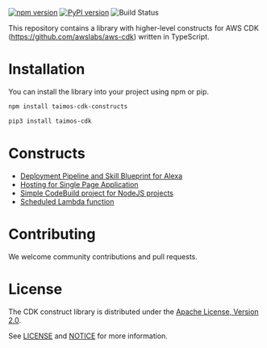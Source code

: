 [![npm version](https://badge.fury.io/js/taimos-cdk-constructs.svg)](https://badge.fury.io/js/taimos-cdk-constructs)
[![PyPI version](https://badge.fury.io/py/taimos-cdk.svg)](https://badge.fury.io/py/taimos-cdk)
![Build Status](https://codebuild.eu-west-1.amazonaws.com/badges?uuid=eyJlbmNyeXB0ZWREYXRhIjoieEFBVDZIcTZpZUQxMm1LS1hqckdTdnhCdm5CSHRlOXB1WkIrK1d2OHplRERMb1ExNk9zMGRWcm5ZZXIwaWlnRDVyTkFDZWNDdTRYQWFSckx3OW1jYjJVPSIsIml2UGFyYW1ldGVyU3BlYyI6IjkrS3NacTN5NU4xU3FXNXMiLCJtYXRlcmlhbFNldFNlcmlhbCI6MX0%3D&branch=master)

This repository contains a library with higher-level constructs for AWS CDK (https://github.com/awslabs/aws-cdk) written in TypeScript.

# Installation

You can install the library into your project using npm or pip.

```bash
npm install taimos-cdk-constructs

pip3 install taimos-cdk
```

# Constructs

* [Deployment Pipeline and Skill Blueprint for Alexa](lib/alexa/README.md)
* [Hosting for Single Page Application](lib/web/single-page-app.ts)
* [Simple CodeBuild project for NodeJS projects](lib/ci/simple-codebuild.ts)
* [Scheduled Lambda function](lib/serverless/scheduled-lambda.ts)

# Contributing

We welcome community contributions and pull requests. 

# License

The CDK construct library is distributed under the [Apache License, Version 2.0](https://www.apache.org/licenses/LICENSE-2.0).

See [LICENSE](./LICENSE) and [NOTICE](./NOTICE) for more information.